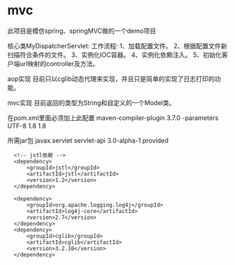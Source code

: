 # mvc
此项目是模仿spring、springMVC做的一个demo项目

核心类MyDispatcherServlet:
      工作流程:
      1、加载配置文件。
      2、根据配置文件新扫描符合条件的文件。
      3、实例化IOC容器。
      4、实例化依赖注入。
      5、初始化客户端url映射的controller及方法。
      
aop实现
     目前只以cglib动态代理来实现，并且只是简单的实现了日志打印的功能。
     
mvc实现
     目前返回的类型为String和自定义的一个Model类。

在pom.xml里面必须加上此配置
    <build>
            <plugins>
                <plugin>
                    <artifactId>maven-compiler-plugin</artifactId>
                    <version>3.7.0</version>
                    <configuration>
                        <compilerArgument>-parameters</compilerArgument>
                        <encoding>UTF-8</encoding>
                        <source>1.8</source>
                        <target>1.8</target>
                    </configuration>
                </plugin>
            </plugins>
      </build>

所需jar包
    <dependency>
      <groupId>javax.servlet</groupId>
      <artifactId>servlet-api</artifactId>
      <version>3.0-alpha-1</version>
      <scope>provided</scope>
    </dependency>

      <!-- jstl依赖 -->
      <dependency>
          <groupId>jstl</groupId>
          <artifactId>jstl</artifactId>
          <version>1.2</version>
      </dependency>

      <dependency>
          <groupId>org.apache.logging.log4j</groupId>
          <artifactId>log4j-core</artifactId>
          <version>2.7</version>
      </dependency>
      <dependency>
          <groupId>cglib</groupId>
          <artifactId>cglib</artifactId>
          <version>3.2.10</version>
      </dependency>
      
      
      
